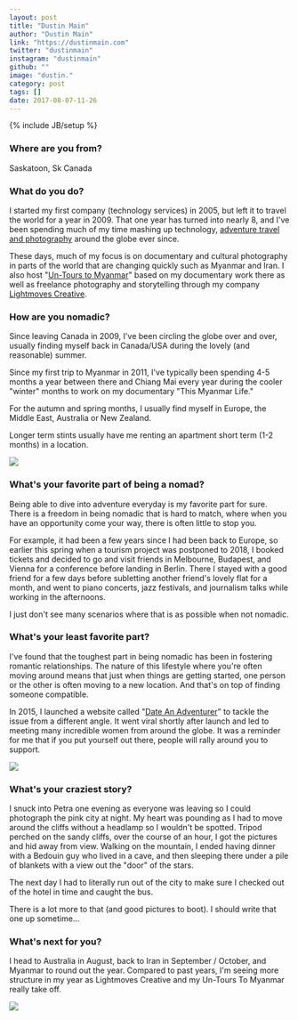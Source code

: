 ```yaml
---
layout: post
title: "Dustin Main"
author: "Dustin Main"
link: "https://dustinmain.com"
twitter: "dustinmain"
instagram: "dustinmain"
github: ""
image: "dustin."
category: post
tags: []
date: 2017-08-07-11-26
---
```

{% include JB/setup %}


### Where are you from?
Saskatoon, Sk Canada

### What do you do?

I started my first company (technology services) in 2005, but left it to travel the world for a year in 2009.  That one year has turned into nearly 8, and I've been spending much of my time mashing up technology, [adventure travel and photography](http://dustinmain.com/) around the globe ever since.

These days, much of my focus is on documentary and cultural photography in parts of the world that are changing quickly such as Myanmar and Iran.  I also host "[Un-Tours to Myanmar](https://dustinmain.com/tour-to-myanmar)" based on my documentary work there as well as freelance photography and storytelling through my company [Lightmoves Creative](http://lightmovescreative.org/).


### How are you nomadic?

Since leaving Canada in 2009, I've been circling the globe over and over, usually finding myself back in Canada/USA during the lovely (and reasonable) summer.  

Since my first trip to Myanmar in 2011, I've typically been spending 4-5 months a year between there and Chiang Mai every year during the cooler "winter" months to work on my documentary "This Myanmar Life."

For the autumn and spring months, I usually find myself in Europe, the Middle East, Australia or New Zealand.

Longer term stints usually have me renting an apartment short term (1-2 months) in a location.

<img src="{{ BASE_PATH }}/assets/img/posts/dustin-alt.jpg" class="inner-post-image" />

### What's your favorite part of being a nomad?

Being able to dive into adventure everyday is my favorite part for sure.  There is a freedom in being nomadic that is hard to match, where when you have an opportunity come your way, there is often little to stop you.

For example, it had been a few years since I had been back to Europe, so earlier this spring when a tourism project was postponed to 2018, I booked tickets and decided to go and visit friends in Melbourne, Budapest, and Vienna for a conference before landing in Berlin.  There I stayed with a good friend for a few days before subletting another friend's lovely flat for a month, and went to piano concerts, jazz festivals, and journalism talks while working in the afternoons.  

I just don't see many scenarios where that is as possible when not nomadic.


### What's your least favorite part?

I've found that the toughest part in being nomadic has been in fostering romantic relationships.  The nature of this lifestyle where you're often moving around means that just when things are getting started, one person or the other is often moving to a new location.  And that's on top of finding someone compatible.

In 2015, I launched a website called "[Date An Adventurer](http://www.dateanadventurer.com/)" to tackle the issue from a different angle.  It went viral shortly after launch and led to meeting many incredible women from around the globe.  It was a reminder for me that if you put yourself out there, people will rally around you to support.

<img src="{{ BASE_PATH }}/assets/img/posts/dustin-alt3.jpg" class="inner-post-image" />


### What's your craziest story?

I snuck into Petra one evening as everyone was leaving so I could photograph the pink city at night.  My heart was pounding as I had to move around the cliffs without a headlamp so I wouldn't be spotted.  Tripod perched on the sandy cliffs, over the course of an hour, I got the pictures and hid away from view.  Walking on the mountain, I ended having dinner with a Bedouin guy who lived in a cave, and then sleeping there under a pile of blankets with a view out the "door" of the stars.  

The next day I had to literally run out of the city to make sure I checked out of the hotel in time and caught the bus.

There is a lot more to that (and good pictures to boot).  I should write that one up sometime...



### What's next for you?

I head to Australia in August, back to Iran in September / October, and Myanmar to round out the year.  Compared to past years, I'm seeing more structure in my year as Lightmoves Creative and my Un-Tours To Myanmar really take off.

<img src="{{ BASE_PATH }}/assets/img/posts/dustin-alt2.jpg" class="inner-post-image" />
